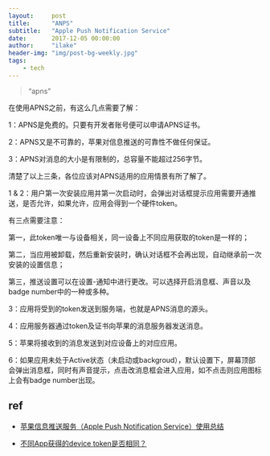 ```yaml
---
layout:     post
title:      "ANPS"
subtitle:   "Apple Push Notification Service"
date:       2017-12-05 00:00:00
author:     "ilake"
header-img: "img/post-bg-weekly.jpg"
tags:
    - tech
---
```

> “apns”

在使用APNS之前，有这么几点需要了解：

1：APNS是免费的。只要有开发者账号便可以申请APNS证书。

2：APNS又是不可靠的，苹果对信息推送的可靠性不做任何保证。

3：APNS对消息的大小是有限制的，总容量不能超过256字节。


清楚了以上三条，各位应该对APNS适用的应用情景有所了解了。

1 & 2：用户第一次安装应用并第一次启动时，会弹出对话框提示应用需要开通推送，是否允许，如果允许，应用会得到一个硬件token。

有三点需要注意：

第一，此token唯一与设备相关，同一设备上不同应用获取的token是一样的；

第二，当应用被卸载，然后重新安装时，确认对话框不会再出现，自动继承前一次安装的设置信息；

第三，推送设置可以在设置-通知中进行更改。可以选择开启消息框、声音以及badge number中的一种或多种。


3：应用将受到的token发送到服务端，也就是APNS消息的源头。

4：应用服务器通过token及证书向苹果的消息服务器发送消息。

5：苹果将接收到的消息发送到对应设备上的对应应用。

6：如果应用未处于Active状态（未启动或backgroud），默认设置下，屏幕顶部会弹出消息框，同时有声音提示，点击改消息框会进入应用，如不点击则应用图标上会有badge number出现。

## ref

* <p><a href="http://blog.csdn.net/lifengzhong/article/details/7737028">苹果信息推送服务（Apple Push Notification Service）使用总结</a></p>

* <p><a href="http://mednoter.com/device-token.html">不同App获得的device token是否相同？</a></p>

